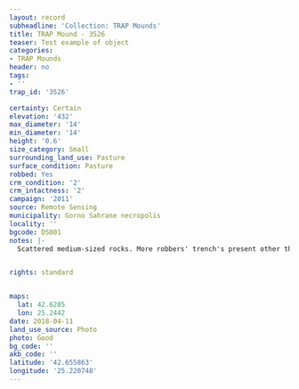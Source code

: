 ```yaml
---
layout: record
subheadline: 'Collection: TRAP Mounds'
title: TRAP Mound - 3526
teaser: Test example of object
categories:
- TRAP Mounds
header: no
tags:
- ''
trap_id: '3526'

certainty: Certain
elevation: '432'
max_diameter: '14'
min_diameter: '14'
height: '0.6'
size_category: Small
surrounding_land_use: Pasture
surface_condition: Pasture
robbed: Yes
crm_condition: '2'
crm_intactness: '2'
campaign: '2011'
source: Remote Sensing
municipality: Gorno Sahrane necropolis
locality: ''
bgcode: DS001
notes: |-
  Scattered medium-sized rocks. More robbers' trench's present other than robbers' trench1, but impossible to determine borders of said robbers' trench's.


rights: standard


maps:
  lat: 42.6285
  lon: 25.2442
date: 2018-04-11
land_use_source: Photo
photo: Good
bg_code: ''
akb_code: ''
latitude: '42.655863'
longitude: '25.220748'
---
```

